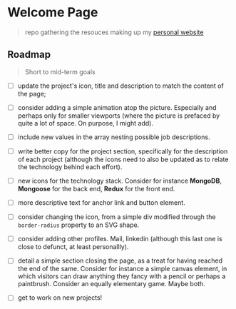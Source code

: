 # Welcome Page

> repo gathering the resouces making up my [personal website](https://borntofrappe.github.io/)

## Roadmap

> Short to mid-term goals

- [ ] update the project's icon, title and description to match the content of the page;

- [ ] consider adding a simple animation atop the picture. Especially and perhaps only for smaller viewports (where the picture is prefaced by quite a lot of space. On purpose, I might add).

- [ ] include new values in the array nesting possible job descriptions.

- [ ] write better copy for the project section, specifically for the description of each project (although the icons need to also be updated as to relate the technology behind each effort).

- [ ] new icons for the technology stack. Consider for instance **MongoDB**, **Mongoose** for the back end, **Redux** for the front end.

- [ ] more descriptive text for anchor link and button element.

- [ ] consider changing the icon, from a simple div modified through the `border-radius` property to an SVG shape.

- [ ] consider adding other profiles. Mail, linkedin (although this last one is close to defunct, at least personallly).

- [ ] detail a simple section closing the page, as a treat for having reached the end of the same. Consider for instance a simple canvas element, in which visitors can draw anything they fancy with a pencil or perhaps a paintbrush. Consider an equally elementary game. Maybe both.

- [ ] get to work on new projects!
